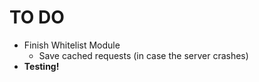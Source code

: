 # TO DO
- Finish Whitelist Module
  - Save cached requests (in case the server crashes)
- **Testing!**